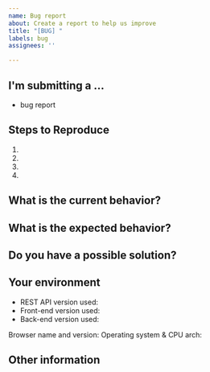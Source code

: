 ```yaml
---
name: Bug report
about: Create a report to help us improve
title: "[BUG] "
labels: bug
assignees: ''

---
```


## I'm submitting a ...

- bug report

## Steps to Reproduce
<!--- Provide a link to a live example, or an unambiguous set of steps to -->
<!--- reproduce this bug. Include code to reproduce, if relevant -->
<!--- If possible include a visual proof of the problem (screenshot, gif or video). -->
1.
2.
3.
4.

## What is the current behavior?
<!--- If describing a bug, tell what happens instead of the expected behavior -->
<!--- If suggesting a change/improvement, explain the difference from current behavior -->

## What is the expected behavior?
<!--- If you're describing a bug, tell what should happen -->
<!--- If you're suggesting a change/improvement, tell how it should work -->

## Do you have a possible solution?
<!--- Not obligatory, but suggest a fix/reason for the bug, -->
<!--- or ideas how to implement the addition or change -->

## Your environment
<!--- Include as many relevant details about the environment you experienced the bug in -->
* REST API version used: 
* Front-end version used: 
* Back-end version used: 

<!-- * Browser name and version, e.g. Chrome 95.0.4638.54 (x86_64):  -->
<!-- * Operating system/cpu architecture -->
Browser name and version: 
Operating system & CPU arch: 

## Other information
<!--- E.g. detailed explanation, related ADRs, stack-traces, related issues, etc. -->
